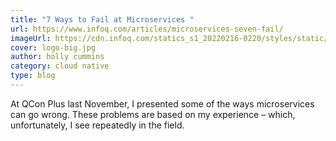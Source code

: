 ```yaml
---
title: "7 Ways to Fail at Microservices "
url: https://www.infoq.com/articles/microservices-seven-fail/
imageUrl: https://cdn.infoq.com/statics_s1_20220216-0220/styles/static/images/logo/logo-big.jpg
cover: logo-big.jpg
author: holly cummins
category: cloud native
type: blog
---
```


At QCon Plus last November, I presented some of the ways microservices can go wrong. These problems are based on my experience – which, unfortunately, I see repeatedly in the field.
